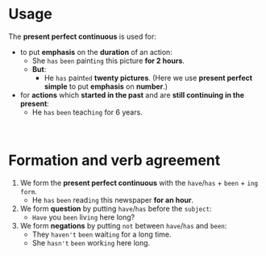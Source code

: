 # Usage
The **present perfect continuous** is used for:
- to put **emphasis** on the **duration** of an action:
  - She `has` `been` paint`ing` this picture **for 2 hours**.
  - **But**:
    - He `has` paint`ed` **twenty pictures**. (Here we use **present perfect simple** to put **emphasis** on **number**.)
- for **actions** which **started in the past** and are **still continuing in the present**:
  - He `has` `been` teach`ing` for 6 years.

<br>

# Formation and verb agreement
1. We form the **present perfect continuous** with the `have`/`has` + `been` + `ing form`.
   - He `has` `been` read`ing` this newspaper **for an hour**.
2. We form **question** by putting `have`/`has` before the `subject`:
   - `Have` you `been` liv`ing` here long?
3. We form **negations** by putting `not` between `have`/`has` and `been`:
   - They `haven't` `been` wait`ing` for a long time.
   - She `hasn't` `been` work`ing` here long.
